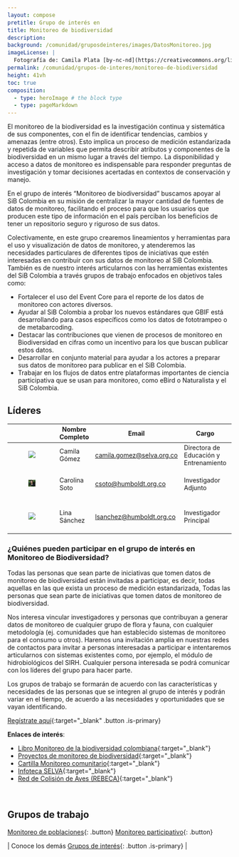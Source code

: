 ```yaml
---
layout: compose
pretitle: Grupo de interés en
title: Monitoreo de biodiversidad
description: 
background: /comunidad/gruposdeinteres/images/DatosMonitoreo.jpg
imageLicense: |
  Fotografía de: Camila Plata [by-nc-nd](https://creativecommons.org/licenses/by-nc-nd/2.0/)  vía [Flickr](https://www.flickr.com/photos/camisilver/14976714334/) 
permalink: /comunidad/grupos-de-interes/monitoreo-de-biodiversidad
height: 41vh
toc: true
composition:
  - type: heroImage # the block type
  - type: pageMarkdown
---
```



El monitoreo de la biodiversidad es la investigación continua y sistemática de sus componentes, con el fin de identificar tendencias, cambios y amenazas (entre otros). Esto implica un proceso de medición estandarizada y repetida de variables que permita describir atributos y componentes de la biodiversidad en un mismo lugar a través del tiempo. La disponibilidad y acceso a datos de monitoreo es indispensable para responder preguntas de investigación y tomar decisiones acertadas en contextos de conservación y manejo.

En el grupo de interés “Monitoreo de biodiversidad” buscamos apoyar al SiB Colombia en su misión de centralizar la mayor cantidad de fuentes de datos de monitoreo, facilitando el proceso para que los usuarios que producen este tipo de información en el país perciban los beneficios de tener un repositorio seguro y riguroso de sus datos.

Colectivamente, en este grupo crearemos lineamientos y herramientas para el uso y visualización de datos de monitoreo, y atenderemos las necesidades particulares de diferentes tipos de iniciativas que estén interesadas en contribuir con sus datos de monitoreo al SiB Colombia. También es de nuestro interés articularnos con las herramientas existentes del SiB Colombia a través grupos de trabajo enfocados en objetivos tales como:

- Fortalecer el uso del Event Core para el reporte de los datos de monitoreo con actores diversos.
- Ayudar al SiB Colombia a probar los nuevos estándares que GBIF está desarrollando para casos específicos como los datos de fototrampeo o de metabarcoding.
- Destacar las contribuciones que vienen de procesos de monitoreo en Biodiversidad en cifras como un incentivo para los que buscan publicar estos datos.
- Desarrollar en conjunto material para ayudar a los actores a preparar sus datos de monitoreo para publicar en el SiB Colombia.
- Trabajar en los flujos de datos entre plataformas importantes de ciencia participativa que se usan para monitoreo, como eBird o Naturalista y el SiB Colombia.

## Líderes

|           | Nombre Completo    | Email                      | Cargo                                | Organización                      |
|-----------|---------------------|----------------------------|--------------------------------------|-----------------------------------|
|<figure class="image is-128x128"><img class="is-rounded" src="/comunidad/gruposdeinteres/images/CamilaGómez_Foto.jpg"></figure>| Camila Gómez       | camila.gomez@selva.org.co  | Directora de Educación y Entrenamiento | SELVA                             |
|<figure class="image is-128x128"><img class="is-rounded" src="/comunidad/gruposdeinteres/images/CarolinaSoto_Foto.JPG"></figure>| Carolina Soto      | csoto@humboldt.org.co      | Investigador Adjunto                | IAvH - Centro de Apropiación Social |
|<figure class="image is-128x128"><img class="is-rounded" src="/comunidad/gruposdeinteres/images/LinaSánchez_Foto.JPG"></figure>| Lina Sánchez       | lsanchez@humboldt.org.co   | Investigador Principal              | IAvH - Gerencia de Información Científica |


### ¿Quiénes pueden participar en el grupo de interés en Monitoreo de Biodiversidad?

Todas las personas que sean parte de iniciativas que tomen datos de monitoreo de biodiversidad están invitadas a participar, es decir, todas aquellas en las que exista un proceso de medición estandarizada, Todas las personas que sean parte de iniciativas que tomen datos de monitoreo de biodiversidad.

Nos interesa vincular investigadores y personas que contribuyan a generar datos de monitoreo de cualquier grupo de flora y fauna, con cualquier metodología (ej. comunidades que han establecido sistemas de monitoreo para el consumo u otros). Haremos una invitación amplia en nuestras redes de contactos para invitar a personas interesadas a participar e intentaremos articularnos con sistemas existentes como, por ejemplo, el módulo de hidrobiológicos del SIRH. Cualquier persona interesada se podrá comunicar con los líderes del grupo para hacer parte.

Los grupos de trabajo se formarán de acuerdo con las características y necesidades de las personas que se integren al grupo de interés y podrán variar en el tiempo, de acuerdo a las necesidades y oportunidades que se vayan identificando.

[Regístrate aquí](https://docs.google.com/forms/d/e/1FAIpQLSdoivgpAhKYov4i2RTXNCAozCRpzdEBxZZH7ZmYNTkk2jL7lQ/viewform?usp=header){:target="_blank" .button .is-primary}

**Enlaces de interés**:

* [Libro Monitoreo de la biodiversidad colombiana](https://repository.humboldt.org.co/entities/publication/047f4144-a9a0-4477-ab49-3d486fba7da4){:target="_blank"}
* [Proyectos de monitoreo de biodiversidad](https://boninabox.geobon.org/projects){:target="_blank"}
* [Cartilla Monitoreo comunitario](https://repository.humboldt.org.co/entities/publication/f04cb573-5b25-4ddc-82a7-8ae40afa0f8e){:target="_blank"}
* [Infoteca SELVA](https://www.selva.org.co/infoteca/){:target="_blank"}
* [Red de Colisión de Aves (REBECA)](https://rebeca-aves.com/){:target="_blank"}
<br>

## Grupos de trabajo

[Monitoreo de poblaciones](/comunidad/grupos/monitoreo-de-poblaciones){: .button}
[Monitoreo participativo](/comunidad/grupos/monitoreo-participativo){: .button}

| Conoce los demás  [Grupos de interés](/comunidad/grupos/participar-grupos-de-interes){: .button .is-primary} |
